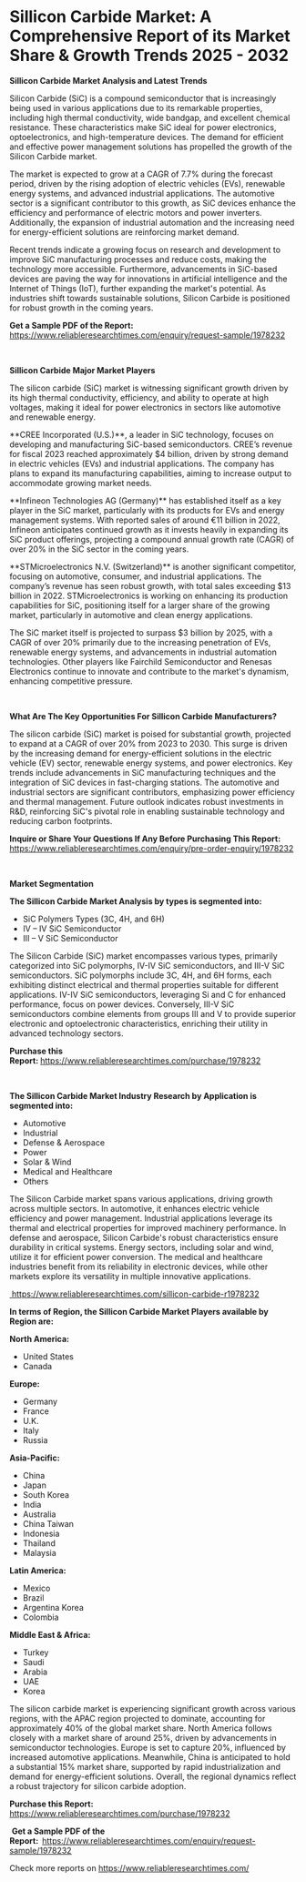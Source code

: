 <p><h1>Sillicon Carbide Market: A Comprehensive Report of its Market Share & Growth Trends 2025 - 2032</h1></p><p><strong>Sillicon Carbide Market Analysis and Latest Trends</strong></p>
<p><p>Silicon Carbide (SiC) is a compound semiconductor that is increasingly being used in various applications due to its remarkable properties, including high thermal conductivity, wide bandgap, and excellent chemical resistance. These characteristics make SiC ideal for power electronics, optoelectronics, and high-temperature devices. The demand for efficient and effective power management solutions has propelled the growth of the Silicon Carbide market.</p><p>The market is expected to grow at a CAGR of 7.7% during the forecast period, driven by the rising adoption of electric vehicles (EVs), renewable energy systems, and advanced industrial applications. The automotive sector is a significant contributor to this growth, as SiC devices enhance the efficiency and performance of electric motors and power inverters. Additionally, the expansion of industrial automation and the increasing need for energy-efficient solutions are reinforcing market demand.</p><p>Recent trends indicate a growing focus on research and development to improve SiC manufacturing processes and reduce costs, making the technology more accessible. Furthermore, advancements in SiC-based devices are paving the way for innovations in artificial intelligence and the Internet of Things (IoT), further expanding the market's potential. As industries shift towards sustainable solutions, Silicon Carbide is positioned for robust growth in the coming years.</p></p>
<p><strong>Get a Sample PDF of the Report:&nbsp;</strong> <a href="https://www.reliableresearchtimes.com/enquiry/request-sample/1978232?utm_campaign=2181&utm_medium=2&utm_source=Github&utm_content=ia&utm_term=01042025&utm_id=sillicon-carbide">https://www.reliableresearchtimes.com/enquiry/request-sample/1978232</a></p>
<p>&nbsp;</p>
<p><strong>Sillicon Carbide Major Market Players</strong></p>
<p><p>The silicon carbide (SiC) market is witnessing significant growth driven by its high thermal conductivity, efficiency, and ability to operate at high voltages, making it ideal for power electronics in sectors like automotive and renewable energy.</p><p>**CREE Incorporated (U.S.)**, a leader in SiC technology, focuses on developing and manufacturing SiC-based semiconductors. CREE’s revenue for fiscal 2023 reached approximately $4 billion, driven by strong demand in electric vehicles (EVs) and industrial applications. The company has plans to expand its manufacturing capabilities, aiming to increase output to accommodate growing market needs.</p><p>**Infineon Technologies AG (Germany)** has established itself as a key player in the SiC market, particularly with its products for EVs and energy management systems. With reported sales of around €11 billion in 2022, Infineon anticipates continued growth as it invests heavily in expanding its SiC product offerings, projecting a compound annual growth rate (CAGR) of over 20% in the SiC sector in the coming years.</p><p>**STMicroelectronics N.V. (Switzerland)** is another significant competitor, focusing on automotive, consumer, and industrial applications. The company’s revenue has seen robust growth, with total sales exceeding $13 billion in 2022. STMicroelectronics is working on enhancing its production capabilities for SiC, positioning itself for a larger share of the growing market, particularly in automotive and clean energy applications.</p><p>The SiC market itself is projected to surpass $3 billion by 2025, with a CAGR of over 20% primarily due to the increasing penetration of EVs, renewable energy systems, and advancements in industrial automation technologies. Other players like Fairchild Semiconductor and Renesas Electronics continue to innovate and contribute to the market's dynamism, enhancing competitive pressure.</p></p>
<p>&nbsp;</p>
<p><strong>What Are The Key Opportunities For Sillicon Carbide Manufacturers?</strong></p>
<p><p>The silicon carbide (SiC) market is poised for substantial growth, projected to expand at a CAGR of over 20% from 2023 to 2030. This surge is driven by the increasing demand for energy-efficient solutions in the electric vehicle (EV) sector, renewable energy systems, and power electronics. Key trends include advancements in SiC manufacturing techniques and the integration of SiC devices in fast-charging stations. The automotive and industrial sectors are significant contributors, emphasizing power efficiency and thermal management. Future outlook indicates robust investments in R&D, reinforcing SiC's pivotal role in enabling sustainable technology and reducing carbon footprints.</p></p>
<p><strong>Inquire or Share Your Questions If Any Before Purchasing This Report:</strong> <a href="https://www.reliableresearchtimes.com/enquiry/pre-order-enquiry/1978232?utm_campaign=2181&utm_medium=2&utm_source=Github&utm_content=ia&utm_term=01042025&utm_id=sillicon-carbide">https://www.reliableresearchtimes.com/enquiry/pre-order-enquiry/1978232</a></p>
<p>&nbsp;</p>
<p><strong>Market Segmentation</strong></p>
<p><strong>The Sillicon Carbide Market Analysis by types is segmented into:</strong></p>
<p><ul><li>SiC Polymers Types (3C, 4H, and 6H)</li><li>IV – IV SiC Semiconductor</li><li>III – V SiC Semiconductor</li></ul></p>
<p><p>The Silicon Carbide (SiC) market encompasses various types, primarily categorized into SiC polymorphs, IV-IV SiC semiconductors, and III-V SiC semiconductors. SiC polymorphs include 3C, 4H, and 6H forms, each exhibiting distinct electrical and thermal properties suitable for different applications. IV-IV SiC semiconductors, leveraging Si and C for enhanced performance, focus on power devices. Conversely, III-V SiC semiconductors combine elements from groups III and V to provide superior electronic and optoelectronic characteristics, enriching their utility in advanced technology sectors.</p></p>
<p><strong>Purchase this Report:&nbsp;</strong><a href="https://www.reliableresearchtimes.com/purchase/1978232?utm_campaign=2181&utm_medium=2&utm_source=Github&utm_content=ia&utm_term=01042025&utm_id=sillicon-carbide">https://www.reliableresearchtimes.com/purchase/1978232</a></p>
<p>&nbsp;</p>
<p><strong>The Sillicon Carbide Market Industry Research by Application is segmented into:</strong></p>
<p><ul><li>Automotive</li><li>Industrial</li><li>Defense & Aerospace</li><li>Power</li><li>Solar & Wind</li><li>Medical and Healthcare</li><li>Others</li></ul></p>
<p><p>The Silicon Carbide market spans various applications, driving growth across multiple sectors. In automotive, it enhances electric vehicle efficiency and power management. Industrial applications leverage its thermal and electrical properties for improved machinery performance. In defense and aerospace, Silicon Carbide's robust characteristics ensure durability in critical systems. Energy sectors, including solar and wind, utilize it for efficient power conversion. The medical and healthcare industries benefit from its reliability in electronic devices, while other markets explore its versatility in multiple innovative applications.</p></p>
<p><a href="https://www.reliableresearchtimes.com/sillicon-carbide-r1978232?utm_campaign=2181&utm_medium=2&utm_source=Github&utm_content=ia&utm_term=01042025&utm_id=sillicon-carbide">&nbsp;https://www.reliableresearchtimes.com/sillicon-carbide-r1978232</a></p>
<p><strong>In terms of Region, the Sillicon Carbide Market Players available by Region are:</strong></p>
<p>
    <p> <strong> North America: </strong>
        <ul>
            <li>United States</li>
            <li>Canada</li>
        </ul>
        </p> 
    <p> <strong> Europe: </strong>
        <ul>
            <li>Germany</li>
            <li>France</li>
            <li>U.K.</li>
            <li>Italy</li>
            <li>Russia</li>
        </ul>
        </p> 
    <p> <strong> Asia-Pacific: </strong>
        <ul>
            <li>China</li>
            <li>Japan</li>
            <li>South Korea</li>
            <li>India</li>
            <li>Australia</li>
            <li>China Taiwan</li>
            <li>Indonesia</li>
            <li>Thailand</li>
            <li>Malaysia</li>
        </ul>
        </p> 
    <p> <strong> Latin America: </strong>
        <ul>
            <li>Mexico</li>
            <li>Brazil</li>
            <li>Argentina Korea</li>
            <li>Colombia</li>
        </ul>
        </p> 
    <p> <strong> Middle East & Africa: </strong>
        <ul>
            <li>Turkey</li>
            <li>Saudi</li>
            <li>Arabia</li>
            <li>UAE</li>
            <li>Korea</li>
        </ul>
    </p>
    </p>
<p><p>The silicon carbide market is experiencing significant growth across various regions, with the APAC region projected to dominate, accounting for approximately 40% of the global market share. North America follows closely with a market share of around 25%, driven by advancements in semiconductor technologies. Europe is set to capture 20%, influenced by increased automotive applications. Meanwhile, China is anticipated to hold a substantial 15% market share, supported by rapid industrialization and demand for energy-efficient solutions. Overall, the regional dynamics reflect a robust trajectory for silicon carbide adoption.</p></p>
<p><strong>Purchase this Report: </strong><a href="https://www.reliableresearchtimes.com/purchase/1978232?utm_campaign=2181&utm_medium=2&utm_source=Github&utm_content=ia&utm_term=01042025&utm_id=sillicon-carbide">https://www.reliableresearchtimes.com/purchase/1978232</a></p>
<p>&nbsp;<strong>Get a Sample PDF of the Report:&nbsp;&nbsp;</strong><a href="https://www.reliableresearchtimes.com/enquiry/request-sample/1978232?utm_campaign=2181&utm_medium=2&utm_source=Github&utm_content=ia&utm_term=01042025&utm_id=sillicon-carbide">https://www.reliableresearchtimes.com/enquiry/request-sample/1978232</a></p>
<p><strong></strong></p>
<p>Check more reports on <a href="https://www.reliableresearchtimes.com/?utm_campaign=2181&utm_medium=2&utm_source=Github&utm_content=ia&utm_term=01042025&utm_id=sillicon-carbide">https://www.reliableresearchtimes.com/</a></p>